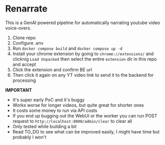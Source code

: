# Renarrate

This is a GenAI powered pipeline for automatically narrating youtube video voice-overs. 

1) Clone repo
2) Configure .env
3) Run `docker compose build` and `docker compose up -d`
4) Install your chrome extension by going to `chrome://extensions/` and clicknig `Load Unpacked` then select the entire `extension` dir in this repo and accept
5) Click the extension and confirm BE url
6) Then click it again on any YT video link to send it to the backend for processing

**IMPORTANT**
- It's super early PoC and it's buggy
- Works worse for longer videos, but quite great for shorter ones
- It costs some money to run via API costs
- If you end up bugging out the WebUI or the worker you can run POST request to `http://localhost:8000/admin/clear` to clear all
- Only tested while building a bit
- Read TO_DO to see what can be improved easily, I might have time but probably I won't 